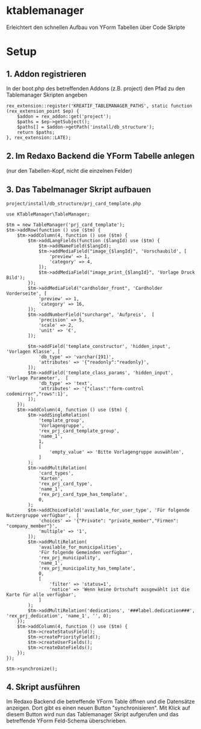 # ktablemanager
Erleichtert den schnellen Aufbau von YForm Tabellen über Code Skripte

# Setup
##  1. Addon registrieren

In der boot.php des betreffenden Addons (z.B. project) den Pfad zu den Tablemanager Skripten angeben

```
rex_extension::register('KREATIF_TABLEMANAGER_PATHS', static function (rex_extension_point $ep) {
    $addon = rex_addon::get('project');
    $paths = $ep->getSubject();
    $paths[] = $addon->getPath('install/db_structure');
    return $paths;
}, rex_extension::LATE);
```

## 2. Im Redaxo Backend die YForm Tabelle anlegen
(nur den Tabellen-Kopf, nicht die einzelnen Felder)

## 3. Das Tabelmanager Skript aufbauen
`project/install/db_structure/prj_card_template.php`

```
use KTableManager\TableManager;

$tm = new TableManager('prj_card_template');
$tm->addRow(function () use ($tm) {
    $tm->addColumn(4, function () use ($tm) {
        $tm->addLangFields(function ($langId) use ($tm) {
            $tm->addNameField($langId);
            $tm->addMediaField("image_{$langId}", 'Vorschaubild', [
                'preview' => 1,
                'category' => 4,
            ]);
            $tm->addMediaField("image_print_{$langId}", 'Vorlage Druck Bild');
        });
        $tm->addMediaField("cardholder_front", 'Cardholder Vorderseite', [
            'preview' => 1,
            'category' => 16,
        ]);
        $tm->addNumberField("surcharge", 'Aufpreis',  [
            'precision' => 5,
            'scale' => 2,
            'unit' => '€',
        ]);
      
        $tm->addField('template_constructor', 'hidden_input', 'Vorlagen Klasse', [
            'db_type' => 'varchar(191)',
            'attributes' => '{"readonly":"readonly}',
        ]);
        $tm->addField('template_class_params', 'hidden_input', 'Vorlage Parameter',  [
            'db_type' => 'text',
            'attributes' => '{"class":"form-control codemirror","rows":1}',
        ]);
    });
    $tm->addColumn(4, function () use ($tm) {
        $tm->addSingleRelation(
            'template_group',
            'Vorlagengruppe',
            'rex_prj_card_template_group',
            'name_1',
            1,
            [
                'empty_value' => 'Bitte Vorlagengruppe auswählen',
            ]
        );
        $tm->addMultiRelation(
            'card_types',
            'Karten',
            'rex_prj_card_type',
            'name_1',
            'rex_prj_card_type_has_template',
            0,
        );
        $tm->addChoiceField('available_for_user_type', 'Für folgende Nutzergruppe verfügbar',  [
            'choices' => '{"Private": "private_member","Firmen": "company_member"}',
            'multiple' => '1',
        ]);
        $tm->addMultiRelation(
            'available_for_municipalities',
            'Für folgende Gemeinden verfügbar',
            'rex_prj_municipality',
            'name_1',
            'rex_prj_municipality_has_template',
            0,
            [
                'filter' => 'status=1',
                'notice' => 'Wenn keine Ortschaft ausgewählt ist die Karte für alle verfügbar',
            ]
        );
        $tm->addMultiRelation('dedications', '###label.dedication###', 'rex_prj_dedication', 'name_1', '', 0);
    });
    $tm->addColumn(4, function () use ($tm) {
        $tm->createStatusField();
        $tm->createPriorityField();
        $tm->createUserFields();
        $tm->createDateFields();
    });
});

$tm->synchronize();
```


## 4. Skript ausführen
Im Redaxo Backend die betreffende YForm Table öffnen und die Datensätze anzeigen. Dort gibt es einen neuen Button "synchronisieren". Mit Klick auf diesem Button wird nun das Tablemanager Skript aufgerufen und das betreffende YForm Feld-Schema überschrieben.
